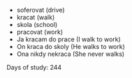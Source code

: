 * soferovat (drive)
* kracat (walk)
* skola (school)
* pracovat (work)
* Ja kracam do prace (I walk to work)
* On kraca do skoly (He walks to work)
* Ona nikdy nekraca (She never walks)

Days of study: 244
